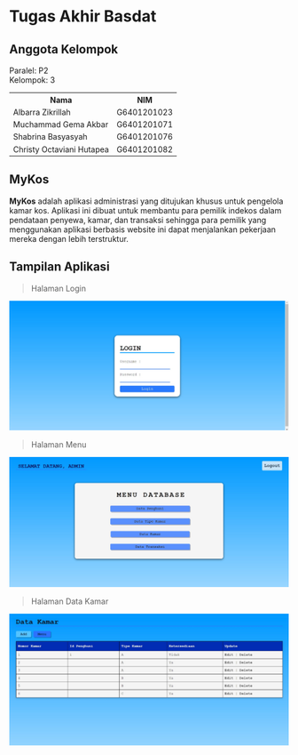 # Tugas Akhir Basdat

## Anggota Kelompok

Paralel: P2 <br>
Kelompok: 3

<table>
  <tr>
    <th>Nama</th>
    <th>NIM</th>
  </tr>
  <tr>
    <td>Albarra Zikrillah</td>
    <td>G6401201023</td>
  </tr>
  <tr>
    <td>Muchammad Gema Akbar</td>
    <td>G6401201071</td>
  </tr>
  <tr>
    <td>Shabrina Basyasyah</td>
    <td>G6401201076</td>
  </tr>
  <tr>
    <td>Christy Octaviani Hutapea</td>
    <td>G6401201082</td>
  </tr>
</table>

## MyKos

**MyKos** adalah aplikasi administrasi yang ditujukan khusus untuk pengelola kamar kos.
Aplikasi ini dibuat untuk membantu para pemilik indekos dalam pendataan penyewa, kamar, dan transaksi sehingga para pemilik yang menggunakan aplikasi berbasis website 
ini dapat menjalankan pekerjaan mereka dengan lebih terstruktur.

## Tampilan Aplikasi
>Halaman Login
<p align="center">
  <img src="images/login.jpg" width="600" >
</p>

>Halaman Menu
<p align="center">
  <img src="images/dashboard.jpg" width="600" >
</p>

>Halaman Data Kamar
<p align="center">
  <img src="images/datakamar.jpg" width="600" >
</p>
